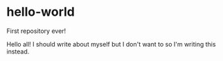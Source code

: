 # hello-world
First repository ever!

Hello all! I should write about myself but I don't want to so I'm writing this instead.
